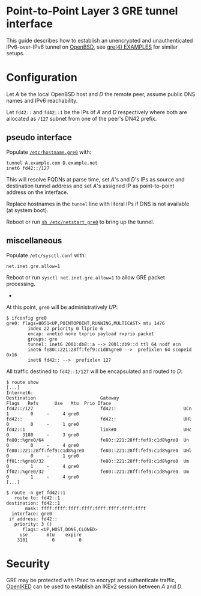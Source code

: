 # Point-to-Point Layer 3 GRE tunnel interface
This guide describes how to establish an unencrypted and unauthenticated IPv6-over-IPv6 tunnel on [OpenBSD](https://openbsd.org), see [gre(4) EXAMPLES](http://man.openbsd.org/gre.4#Point-to-Point_Layer_3_GRE_tunnel_interfaces_(gre)_example) for similar setups.


# Configuration
Let *A* be the local OpenBSD host and *D* the remote peer, assume public DNS names and IPv6 reachability.

Let `fd42::` and `fd42::1` be the IPs of *A* and *D* respectively where both are allocated as `/127` subnet from one of the peer's DN42 prefix.

## pseudo interface
Populate [`/etc/hostname.gre0`](https://man.openbsd.org/hostname.if.5) with:
```
tunnel A.example.com D.example.net
inet6 fd42::/127
```
This will resolve FQDNs at parse time, set *A*'s and *D*'s IPs as source and destination tunnel address and set *A*'s assigned IP as point-to-point address on the interface.

Replace hostnames in the `tunnel` line with literal IPs if DNS is not available (at system boot).

Reboot or run [`sh /etc/netstart gre0`](https://man.openbsd.org/netstart.8) to bring up the tunnel.

## miscellaneous
Populate `/etc/sysctl.conf` with:
```
net.inet.gre.allow=1
```
Reboot or run `sysctl net.inet.gre.allow=1` to allow GRE packet processing.

-
At this point, `gre0` will be administratively *UP*:
```
$ ifconfig gre0
gre0: flags=8051<UP,POINTOPOINT,RUNNING,MULTICAST> mtu 1476
        index 22 priority 0 llprio 6
        encap: vnetid none txprio payload rxprio packet
        groups: gre
        tunnel: inet6 2001:db8::a --> 2001:db9::d ttl 64 nodf ecn
        inet6 fe80::221:28ff:fef9:c1d8%gre0 -->  prefixlen 64 scopeid 0x16
        inet6 fd42:: -->  prefixlen 127
```

All traffic destined to `fd42::1/127` will be encapsulated and routed to *D*:
```
$ route show
[...]
Internet6:
Destination                        Gateway                        Flags   Refs      Use   Mtu  Prio Iface
fd42::/127                         fd42::                         UCn        1        0     -     4 gre0
fd42::                             fd42::                         UHl        0        0     -     1 gre0
fd42::1                            link#0                         UHc        0     3180     -     3 gre0
fe80::%gre0/64                     fe80::221:28ff:fef9:c1d8%gre0  Un         0        0     -     4 gre0
fe80::221:28ff:fef9:c1d8%gre0      fe80::221:28ff:fef9:c1d8%gre0  UHl        0        0     -     1 gre0
ff01::%gre0/32                     fe80::221:28ff:fef9:c1d8%gre0  Um         0        1     -     4 gre0
ff02::%gre0/32                     fe80::221:28ff:fef9:c1d8%gre0  Um         0        1     -     4 gre0
[...]
```
```
$ route -n get fd42::1
   route to: fd42::1
destination: fd42::1
       mask: ffff:ffff:ffff:ffff:ffff:ffff:ffff:ffff
  interface: gre0
 if address: fd42::
   priority: 3 ()
      flags: <UP,HOST,DONE,CLONED>
     use       mtu    expire
    3181         0         0 
```

# Security
GRE may be protected with IPsec to encrypt and authenticate traffic, [OpenIKED](http://www.openiked.org/) can be used to establish an IKEv2 session between *A* and *D*.
